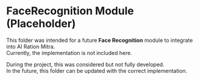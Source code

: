 # FaceRecognition Module (Placeholder)

This folder was intended for a future **Face Recognition** module to integrate into AI Ration Mitra.  
Currently, the implementation is not included here.  

During the project, this was considered but not fully developed.  
In the future, this folder can be updated with the correct implementation.
